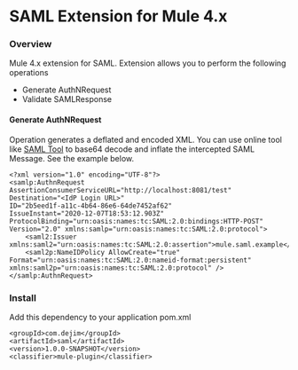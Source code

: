 # SAML Extension for Mule 4.x

### Overview 
Mule 4.x extension for SAML. Extension allows you to perform the following operations

- Generate AuthNRequest
- Validate SAMLResponse

#### Generate AuthNRequest

Operation generates a deflated and encoded XML. You can use online tool like [SAML Tool](https://www.samltool.com/decode.php) to base64 decode and inflate the intercepted SAML Message. See the example below.

```
<?xml version="1.0" encoding="UTF-8"?>
<samlp:AuthnRequest AssertionConsumerServiceURL="http://localhost:8081/test" 
Destination="<IdP Login URL>" 
ID="2b5eed1f-a11c-4b64-86e6-64de7452af62" 
IssueInstant="2020-12-07T18:53:12.903Z" 
ProtocolBinding="urn:oasis:names:tc:SAML:2.0:bindings:HTTP-POST" 
Version="2.0" xmlns:samlp="urn:oasis:names:tc:SAML:2.0:protocol">
    <saml2:Issuer xmlns:saml2="urn:oasis:names:tc:SAML:2.0:assertion">mule.saml.example</saml2:Issuer>
    <saml2p:NameIDPolicy AllowCreate="true" Format="urn:oasis:names:tc:SAML:2.0:nameid-format:persistent" xmlns:saml2p="urn:oasis:names:tc:SAML:2.0:protocol" />
</samlp:AuthnRequest>
```

### Install 
Add this dependency to your application pom.xml

```
<groupId>com.dejim</groupId>
<artifactId>saml</artifactId>
<version>1.0.0-SNAPSHOT</version>
<classifier>mule-plugin</classifier>
```
